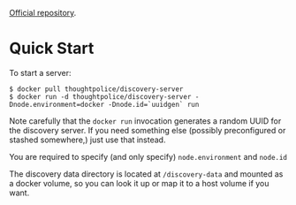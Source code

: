 [Official repository][repo].

[repo]: https://index.docker.io/u/thoughtpolice/discovery-server/

# Quick Start

To start a server:

```
$ docker pull thoughtpolice/discovery-server
$ docker run -d thoughtpolice/discovery-server -Dnode.environment=docker -Dnode.id=`uuidgen` run
```

Note carefully that the `docker run` invocation generates a random
UUID for the discovery server. If you need something else (possibly
preconfigured or stashed somewhere,) just use that instead.

You are required to specify (and only specify) `node.environment` and
`node.id`

The discovery data directory is located at `/discovery-data` and
mounted as a docker volume, so you can look it up or map it to a host
volume if you want.
